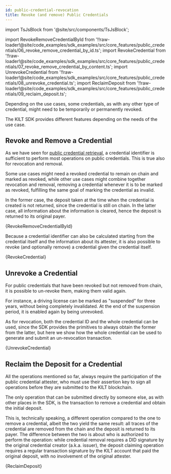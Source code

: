 ```yaml
---
id: public-credential-revocation
title: Revoke (and remove) Public Credentials
---
```


import TsJsBlock from '@site/src/components/TsJsBlock';

import RevokeRemoveCredentialById from '!!raw-loader!@site/code_examples/sdk_examples/src/core_features/public_credentials/06_revoke_remove_credential_by_id.ts';
import RevokeCredential from '!!raw-loader!@site/code_examples/sdk_examples/src/core_features/public_credentials/07_revoke_remove_credential_by_content.ts';
import UnrevokeCredential from '!!raw-loader!@site/code_examples/sdk_examples/src/core_features/public_credentials/08_unrevoke_credential.ts';
import ReclaimDeposit from '!!raw-loader!@site/code_examples/sdk_examples/src/core_features/public_credentials/09_reclaim_deposit.ts';

Depending on the use cases, some credentials, as with any other type of credential, might need to be temporarily or permanently revoked.

The KILT SDK provides different features depending on the needs of the use case.

## Revoke and Remove a Credential

As we have seen for [public credential retrieval][credential-retrieval], a credential identifier is sufficient to perform most operations on public credentials.
This is true also for revocation and removal.

Some use cases might need a revoked credential to remain on chain and marked as revoked, while other use cases might combine together revocation and removal, removing a credential whenever it is to be marked as revoked, fulfilling the same goal of marking the credential as invalid.

In the former case, the deposit taken at the time when the credential is created is not returned, since the credential is still on chain.
In the latter case, all information about the information is cleared, hence the deposit is returned to its original payer.

<TsJsBlock>
  {RevokeRemoveCredentialById}
</TsJsBlock>

Because a credential identifier can also be calculated starting from the credential itself and the information about its attester, it is also possible to revoke (and optionally remove) a credential given the credential itself.

<TsJsBlock>
  {RevokeCredential}
</TsJsBlock>

## Unrevoke a Credential

For public credentials that have been revoked but not removed from chain, it is possible to un-revoke them, making them valid again.

For instance, a driving license can be marked as "suspended" for three years, without being completely invalidated.
At the end of the suspension period, it is enabled again by being unrevoked.

As for revocation, both the credential ID and the whole credential can be used, since the SDK provides the primitives to always obtain the former from the latter, but here we show how the whole credential can be used to generate and submit an un-revocation transaction.

<TsJsBlock>
  {UnrevokeCredential}
</TsJsBlock>

## Reclaim the Deposit for a Credential

All the operations mentioned so far, always require the participation of the public credential attester, who must use their assertion key to sign all operations before they are submitted to the KILT blockchain.

The only operation that can be submitted directly by someone else, as with other places in the SDK, is the transaction to remove a credential and obtain the initial deposit.

This is, technically speaking, a different operation compared to the one to remove a credential, albeit the two yield the same result: all traces of the credential are removed from the chain and the deposit is returned to its payer.
The difference between the two is about who is authorized to perform the operation: while credential removal requires a DID signature by the original credential creator (a.k.a. issuer), the deposit claiming operation requires a regular transaction signature by the KILT account that paid the original deposit, with no involvement of the original attester.

<TsJsBlock>
  {ReclaimDeposit}
</TsJsBlock>

[credential-retrieval]: ./02_credential_retrieval.md